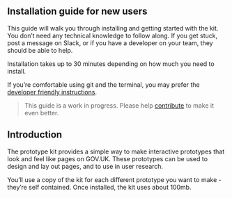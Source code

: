 ## Installation guide for new users

This guide will walk you through installing and getting started with the kit. You don’t need any technical knowledge to follow along. If you get stuck, post a message on Slack, or if you have a developer on your team, they should be able to help.

Installation takes up to 30 minutes depending on how much you need to install.

If you’re comfortable using git and the terminal, you may prefer the [developer friendly instructions](../developer-install-instructions.md).

> This guide is a work in progress. Please help [contribute](../../CONTRIBUTING.md) to make it even better.

## Introduction

The prototype kit provides a simple way to make interactive prototypes that look and feel like pages on GOV.UK. These prototypes can be used to design and lay out pages, and to use in user research.



You’ll use a copy of the kit for each different prototype you want to make - they’re self contained. Once installed, the kit uses about 100mb.
